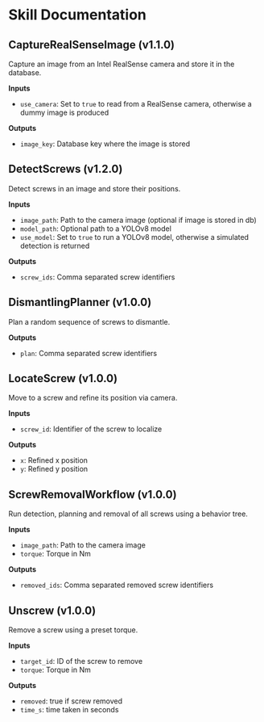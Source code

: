 # Skill Documentation

## CaptureRealSenseImage (v1.1.0)
Capture an image from an Intel RealSense camera and store it in the database.

**Inputs**
- `use_camera`: Set to `true` to read from a RealSense camera, otherwise a dummy image is produced

**Outputs**
- `image_key`: Database key where the image is stored

## DetectScrews (v1.2.0)
Detect screws in an image and store their positions.

**Inputs**
- `image_path`: Path to the camera image (optional if image is stored in db)
- `model_path`: Optional path to a YOLOv8 model
- `use_model`: Set to `true` to run a YOLOv8 model, otherwise a simulated detection is returned

**Outputs**
- `screw_ids`: Comma separated screw identifiers

## DismantlingPlanner (v1.0.0)
Plan a random sequence of screws to dismantle.

**Outputs**
- `plan`: Comma separated screw identifiers

## LocateScrew (v1.0.0)
Move to a screw and refine its position via camera.

**Inputs**
- `screw_id`: Identifier of the screw to localize

**Outputs**
- `x`: Refined x position
- `y`: Refined y position

## ScrewRemovalWorkflow (v1.0.0)
Run detection, planning and removal of all screws using a behavior tree.

**Inputs**
- `image_path`: Path to the camera image
- `torque`: Torque in Nm

**Outputs**
- `removed_ids`: Comma separated removed screw identifiers

## Unscrew (v1.0.0)
Remove a screw using a preset torque.

**Inputs**
- `target_id`: ID of the screw to remove
- `torque`: Torque in Nm

**Outputs**
- `removed`: true if screw removed
- `time_s`: time taken in seconds
